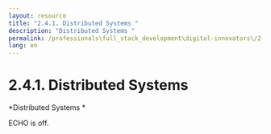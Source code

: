 ```yaml
---
layout: resource
title: "2.4.1. Distributed Systems "
description: "Distributed Systems "
permalink: /professionals\full_stack_development\digital-innovators\/2-4-1-distributed-systems-cloud-native-architectures/
lang: en
---
```


# 2.4.1. Distributed Systems 

*Distributed Systems *

ECHO is off.
